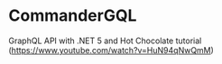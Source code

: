 # CommanderGQL
GraphQL API with .NET 5 and Hot Chocolate tutorial (https://www.youtube.com/watch?v=HuN94qNwQmM)
